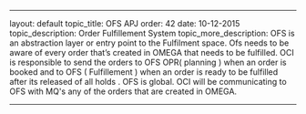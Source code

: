 ---

layout: default
topic_title: OFS APJ
order: 42
date: 10-12-2015
topic_description:     Order Fulfillement System 
topic_more_description: OFS is an abstraction layer or entry point to the Fulfilment space.  Ofs needs to be aware of every order that’s created in OMEGA that needs to be fulfilled. OCI is responsible to send the orders to OFS OPR( planning ) when an order is booked and to OFS ( Fulfillement ) when an order is ready to be fulfilled after its released of all holds . OFS is global. OCI will be communicating to OFS with MQ's any of the orders that are created in OMEGA.


---